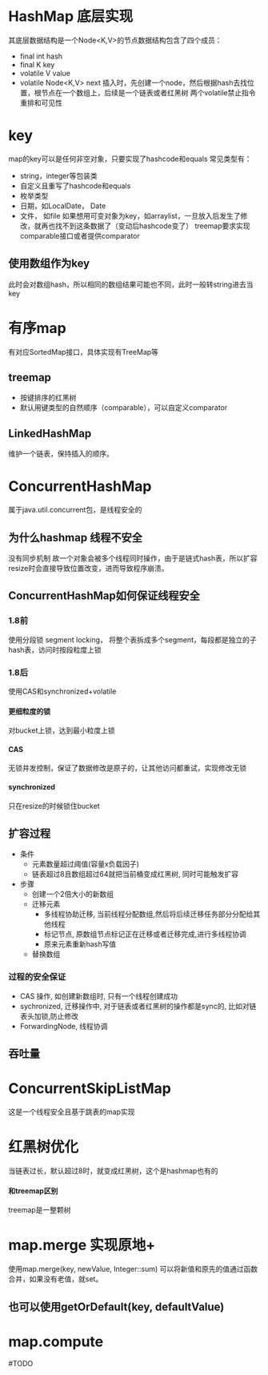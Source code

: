 # HashMap 底层实现
其底层数据结构是一个Node\<K,V>的节点数据结构包含了四个成员：
- final int hash
- final K key
- volatile V value
- volatile Node\<K,V> next
插入时，先创建一个node，然后根据hash去找位置，根节点在一个数组上，后续是一个链表或者红黑树
两个volatile禁止指令重排和可见性
# key
map的key可以是任何非空对象，只要实现了hashcode和equals
常见类型有：
- string，integer等包装类
- 自定义且重写了hashcode和equals
- 枚举类型
- 日期，如LocalDate， Date
- 文件， 如file
如果想用可变对象为key，如arraylist，一旦放入后发生了修改，就再也找不到这条数据了（变动后hashcode变了）
treemap要求实现comparable接口或者提供comparator

## 使用数组作为key
此时会对数组hash，所以相同的数组结果可能也不同，此时一般转string进去当key
# 有序map
有对应SortedMap接口，具体实现有TreeMap等
## treemap
- 按键排序的红黑树
- 默认用键类型的自然顺序（comparable），可以自定义comparator
## LinkedHashMap
维护一个链表，保持插入的顺序。
# ConcurrentHashMap
属于java.util.concurrent包，是线程安全的

## 为什么hashmap 线程不安全
没有同步机制
故一个对象会被多个线程同时操作，由于是链式hash表，所以扩容resize时会直接导致位置改变，进而导致程序崩溃。
## ConcurrentHashMap如何保证线程安全
### 1.8前
使用分段锁 segment locking， 将整个表拆成多个segment，每段都是独立的子hash表，访问时按段粒度上锁
### 1.8后
使用CAS和synchronized+volatile
#### 更细粒度的锁
对bucket上锁，达到最小粒度上锁
#### CAS
无锁并发控制，保证了数据修改是原子的，让其他访问都重试，实现修改无锁
#### synchronized 
只在resize的时候锁住bucket

## 扩容过程
- 条件
	- 元素数量超过阈值(容量x负载因子)
	- 链表超过8且数组超过64就把当前桶变成红黑树, 同时可能触发扩容
- 步骤
	- 创建一个2倍大小的新数组
	- 迁移元素
		- 多线程协助迁移, 当前线程分配数组,然后将后续迁移任务部分分配给其他线程
		- 标记节点, 原数组节点标记正在迁移或者迁移完成,进行多线程协调
		- 原来元素重新hash写值
	- 替换数组

### 过程的安全保证
- CAS 操作, 如创建新数组时, 只有一个线程创建成功
- sychronized, 迁移操作中, 对于链表或者红黑树的操作都是sync的, 比如对链表头加锁,防止修改
- ForwardingNode, 线程协调
## 吞吐量

# ConcurrentSkipListMap
这是一个线程安全且基于跳表的map实现

# 红黑树优化
当链表过长，默认超过8时，就变成红黑树，这个是hashmap也有的
#### 和treemap区别
treemap是一整颗树


# map.merge 实现原地+
使用map.merge(key, newValue, Integer::sum)
可以将新值和原先的值通过函数合并，如果没有老值，就set。
## 也可以使用getOrDefault(key, defaultValue)
# map.compute
#TODO 